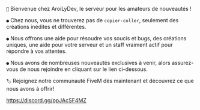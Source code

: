  `🌴` Bienvenue chez AroiLyDev, le serveur pour les amateurs de nouveautés !

 `●` Chez nous, vous ne trouverez pas de `copier-coller`, seulement des créations inédites et différentes.
 
 `●` Nous offrons une aide pour résoudre vos soucis et bugs, des créations uniques, une aide pour votre serveur et un staff vraiment actif pour répondre à vos attentes.
 
 `●` Nous avons de nombreuses nouveautés exclusives à venir, alors assurez-vous de nous rejoindre en cliquant sur le lien ci-dessous.

 `🏷️` Rejoignez notre communauté FiveM dès maintenant et découvrez ce que nous avons à offrir!

https://discord.gg/ppJAcSF4MZ 
